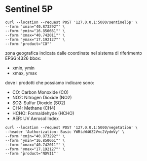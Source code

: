 # Sentinel 5P

```
curl --location --request POST '127.0.0.1:5000/sentinel5p' \
--form 'xmin="40.873292"' \
--form 'ymin="16.850661"' \
--form 'xmax="40.742011"' \
--form 'ymax="17.192127"' \
--form 'product="CO"'
```

zona geografica indicata dalle coordinate nel sistema di riferimento EPSG:4326 bbox:

- xmin, ymin
- xmax, ymax

dove i prodotti che possiamo indicare sono:

- CO: Carbon Monoxide (CO)
- NO2: Nitrogen Dioxide (NO2)
- SO2: Sulfur Dioxide (SO2)
- CH4: Methane (CH4)
- HCHO: Formaldehyde (HCHO)
- AER: UV Aerosol Index


```
curl --location --request POST '127.0.0.1:5000/vegetation' \
--header 'Authorization: Basic YWRtaW46Z2Vvc2VydmVy' \
--form 'xmin="40.873292"' \
--form 'ymin="16.850661"' \
--form 'xmax="40.742011"' \
--form 'ymax="17.192127"' \
--form 'product="NDVI1"'
```


